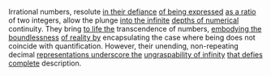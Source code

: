 
Irrational numbers, resolute [in their defiance](2/2/1/1/1/2/.Courage) [of being expressed](3/3/2/3/2/1/2/.Emotion%20Expression) [as a ratio](1/1/3/2/3/1/3/3/.Ratio) of two integers, allow the plunge [into the infinite](1/2/1/1/1/2/3/2/.Line%20at%20Infinity) [depths of numerical](1/2/1/1/3/1/3/_Surface-Depth) continuity. They bring [to life the](3/3/3/1/3/3/.Breath%20of%20Life) transcendence of numbers, [embodying the boundlessness](1/1/2/_Transcendence-of-Limit) [of reality by](3/3/3/2/3/2/.The%20Song%20of%20Roland) encapsulating the case where being does not coincide with quantification. However, their unending, non-repeating decimal [representations underscore the](1/1/3/1/1/2/3/.Representational) [ungraspability of infinity](1/2/1/1/3/3/2/3/.Unbounded) [that defies complete](1/2/1/2/1/1/3/2/.Complete) description.

